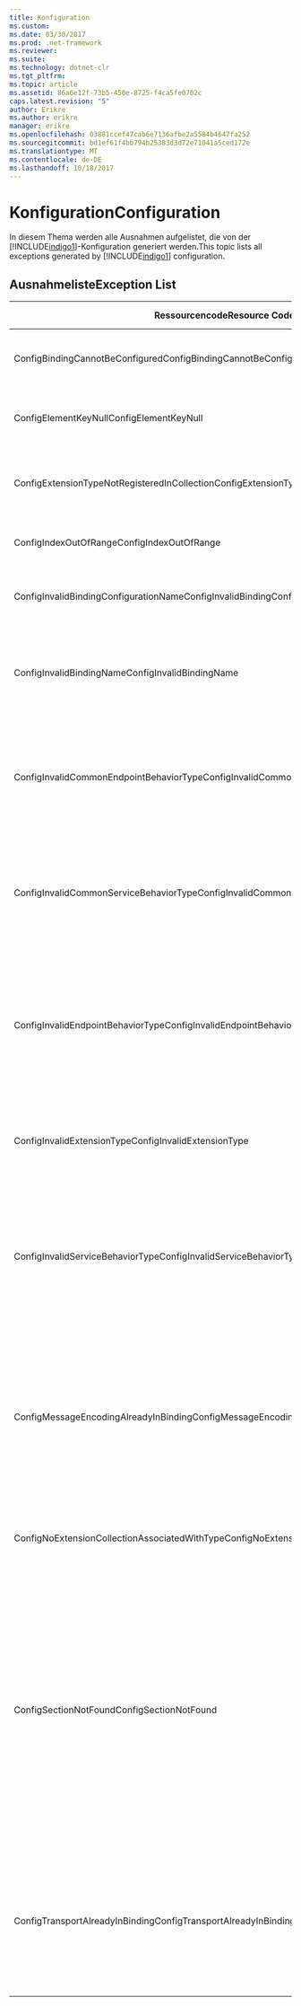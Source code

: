 ```yaml
---
title: Konfiguration
ms.custom: 
ms.date: 03/30/2017
ms.prod: .net-framework
ms.reviewer: 
ms.suite: 
ms.technology: dotnet-clr
ms.tgt_pltfrm: 
ms.topic: article
ms.assetid: 86a6e12f-73b5-450e-8725-f4ca5fe0702c
caps.latest.revision: "5"
author: Erikre
ms.author: erikre
manager: erikre
ms.openlocfilehash: 03881ccef47cab6e7136afbe2a5584b4647fa252
ms.sourcegitcommit: bd1ef61f4bb794b25383d3d72e71041a5ced172e
ms.translationtype: MT
ms.contentlocale: de-DE
ms.lasthandoff: 10/18/2017
---
```

# <a name="configuration"></a><span data-ttu-id="19d8a-102">Konfiguration</span><span class="sxs-lookup"><span data-stu-id="19d8a-102">Configuration</span></span>
<span data-ttu-id="19d8a-103">In diesem Thema werden alle Ausnahmen aufgelistet, die von der [!INCLUDE[indigo1](../../../../../includes/indigo1-md.md)]-Konfiguration generiert werden.</span><span class="sxs-lookup"><span data-stu-id="19d8a-103">This topic lists all exceptions generated by [!INCLUDE[indigo1](../../../../../includes/indigo1-md.md)] configuration.</span></span>  
  
## <a name="exception-list"></a><span data-ttu-id="19d8a-104">Ausnahmeliste</span><span class="sxs-lookup"><span data-stu-id="19d8a-104">Exception List</span></span>  
  
|<span data-ttu-id="19d8a-105">Ressourcencode</span><span class="sxs-lookup"><span data-stu-id="19d8a-105">Resource Code</span></span>|<span data-ttu-id="19d8a-106">Ressourcenzeichenfolge</span><span class="sxs-lookup"><span data-stu-id="19d8a-106">Resource String</span></span>|  
|-------------------|---------------------|  
|<span data-ttu-id="19d8a-107">ConfigBindingCannotBeConfigured</span><span class="sxs-lookup"><span data-stu-id="19d8a-107">ConfigBindingCannotBeConfigured</span></span>|<span data-ttu-id="19d8a-108">Die Bindung für den Dienstendpunkt kann nicht konfiguriert werden.</span><span class="sxs-lookup"><span data-stu-id="19d8a-108">The binding on the service endpoint cannot be configured.</span></span>|  
|<span data-ttu-id="19d8a-109">ConfigElementKeyNull</span><span class="sxs-lookup"><span data-stu-id="19d8a-109">ConfigElementKeyNull</span></span>|<span data-ttu-id="19d8a-110">Der spezifische Konfigurationselementschlüssel kann nicht NULL sein.</span><span class="sxs-lookup"><span data-stu-id="19d8a-110">The specific configuration element key cannot be null.</span></span>|  
|<span data-ttu-id="19d8a-111">ConfigExtensionTypeNotRegisteredInCollection</span><span class="sxs-lookup"><span data-stu-id="19d8a-111">ConfigExtensionTypeNotRegisteredInCollection</span></span>|<span data-ttu-id="19d8a-112">Der spezifische Erweiterungstyp wird nicht in der spezifischen Erweiterungsauflistung registriert.</span><span class="sxs-lookup"><span data-stu-id="19d8a-112">The specific extension type is not registered in the specific extension collection.</span></span>|  
|<span data-ttu-id="19d8a-113">ConfigIndexOutOfRange</span><span class="sxs-lookup"><span data-stu-id="19d8a-113">ConfigIndexOutOfRange</span></span>|<span data-ttu-id="19d8a-114">Der Wert für das spezifische Attribut liegt außerhalb des Bereichs.</span><span class="sxs-lookup"><span data-stu-id="19d8a-114">The value for the specific attribute is out of range.</span></span>|  
|<span data-ttu-id="19d8a-115">ConfigInvalidBindingConfigurationName</span><span class="sxs-lookup"><span data-stu-id="19d8a-115">ConfigInvalidBindingConfigurationName</span></span>|<span data-ttu-id="19d8a-116">Die spezifische Konfiguration hat keine Bindung mit dem spezifischen Namen.</span><span class="sxs-lookup"><span data-stu-id="19d8a-116">The specific configuration does not have a binding with the specific name.</span></span>|  
|<span data-ttu-id="19d8a-117">ConfigInvalidBindingName</span><span class="sxs-lookup"><span data-stu-id="19d8a-117">ConfigInvalidBindingName</span></span>|<span data-ttu-id="19d8a-118">Die spezifische Konfiguration hat keine Bindung mit dem spezifischen Namen.</span><span class="sxs-lookup"><span data-stu-id="19d8a-118">The specific configuration does not have a binding with the specific name.</span></span> <span data-ttu-id="19d8a-119">Dies ist ein ungültiger Wert für die Bindung.</span><span class="sxs-lookup"><span data-stu-id="19d8a-119">This is an invalid value for the binding.</span></span>|  
|<span data-ttu-id="19d8a-120">ConfigInvalidCommonEndpointBehaviorType</span><span class="sxs-lookup"><span data-stu-id="19d8a-120">ConfigInvalidCommonEndpointBehaviorType</span></span>|<span data-ttu-id="19d8a-121">Die spezifische Verhaltenserweiterung kann nicht zum gemeinsamen Endpunktverhalten hinzugefügt werden, da der spezifische Typ nicht von ihr implementiert wird.</span><span class="sxs-lookup"><span data-stu-id="19d8a-121">Cannot add the specific behavior extension to the common endpoint behavior because it does not implement the specific type.</span></span>|  
|<span data-ttu-id="19d8a-122">ConfigInvalidCommonServiceBehaviorType</span><span class="sxs-lookup"><span data-stu-id="19d8a-122">ConfigInvalidCommonServiceBehaviorType</span></span>|<span data-ttu-id="19d8a-123">Die spezifische Verhaltenserweiterung kann nicht zum gemeinsamen Dienstverhalten hinzugefügt werden, da der spezifische Typ nicht von ihr implementiert wird.</span><span class="sxs-lookup"><span data-stu-id="19d8a-123">Cannot add the specific behavior extension to the common service behavior because it does not implement the specific type.</span></span>|  
|<span data-ttu-id="19d8a-124">ConfigInvalidEndpointBehaviorType</span><span class="sxs-lookup"><span data-stu-id="19d8a-124">ConfigInvalidEndpointBehaviorType</span></span>|<span data-ttu-id="19d8a-125">Die spezifische Verhaltenserweiterung kann nicht zum spezifischen Endpunktverhalten hinzugefügt werden, da die IServiceBehavior-Schnittstelle nicht von dem zugrunde liegenden Verhaltenstyp implementiert wird.</span><span class="sxs-lookup"><span data-stu-id="19d8a-125">Cannot add the specific behavior extension to the specific endpoint behavior because the underlying behavior type does not implement the IServiceBehavior interface.</span></span>|  
|<span data-ttu-id="19d8a-126">ConfigInvalidExtensionType</span><span class="sxs-lookup"><span data-stu-id="19d8a-126">ConfigInvalidExtensionType</span></span>|<span data-ttu-id="19d8a-127">Der spezifische Typ muss von der spezifischen Erweiterung abgeleitet sein, die in der Auflistung verwendet werden soll.</span><span class="sxs-lookup"><span data-stu-id="19d8a-127">The specific type must derive from the specific extension to be used in the collection.</span></span>|  
|<span data-ttu-id="19d8a-128">ConfigInvalidServiceBehaviorType</span><span class="sxs-lookup"><span data-stu-id="19d8a-128">ConfigInvalidServiceBehaviorType</span></span>|<span data-ttu-id="19d8a-129">Die spezifische Verhaltenserweiterung kann nicht zum Dienstverhalten mit dem spezifischen Namen hinzugefügt werden, da die IServiceBehavior-Schnittstelle nicht von dem zugrunde liegenden Verhaltenstyp implementiert wird.</span><span class="sxs-lookup"><span data-stu-id="19d8a-129">Cannot add the behavior extension 'to the service behavior with the specific name because the underlying behavior type does not implement the IServiceBehavior interface.</span></span>|  
|<span data-ttu-id="19d8a-130">ConfigMessageEncodingAlreadyInBinding</span><span class="sxs-lookup"><span data-stu-id="19d8a-130">ConfigMessageEncodingAlreadyInBinding</span></span>|<span data-ttu-id="19d8a-131">Das bestimmte Nachrichtencodierungselement kann nicht hinzugefügt werden.</span><span class="sxs-lookup"><span data-stu-id="19d8a-131">Cannot add the specific message encoding element.</span></span> <span data-ttu-id="19d8a-132">Es ist bereits ein weiteres Nachrichtencodierungselement in der spezifischen Bindung vorhanden.</span><span class="sxs-lookup"><span data-stu-id="19d8a-132">Another message encoding element already exists in the specific binding.</span></span> <span data-ttu-id="19d8a-133">Es kann nur ein Nachrichtencodierungselement für jede Bindung geben.</span><span class="sxs-lookup"><span data-stu-id="19d8a-133">There can only be one message encoding element for each binding.</span></span>|  
|<span data-ttu-id="19d8a-134">ConfigNoExtensionCollectionAssociatedWithType</span><span class="sxs-lookup"><span data-stu-id="19d8a-134">ConfigNoExtensionCollectionAssociatedWithType</span></span>|<span data-ttu-id="19d8a-135">Die Erweiterungsauflistung, die der Erweiterung des spezifischen Typs zugeordnet ist, kann nicht gefunden werden.</span><span class="sxs-lookup"><span data-stu-id="19d8a-135">Cannot find the extension collection associated with extension of the specific type.</span></span>|  
|<span data-ttu-id="19d8a-136">ConfigSectionNotFound</span><span class="sxs-lookup"><span data-stu-id="19d8a-136">ConfigSectionNotFound</span></span>|<span data-ttu-id="19d8a-137">Der spezifische Konfigurationsabschnitt kann nicht erstellt werden.</span><span class="sxs-lookup"><span data-stu-id="19d8a-137">The specific configuration section cannot be created.</span></span> <span data-ttu-id="19d8a-138">In der Datei Machine.config fehlen Informationen.</span><span class="sxs-lookup"><span data-stu-id="19d8a-138">The Machine.config file is missing information.</span></span> <span data-ttu-id="19d8a-139">Überprüfen Sie, dass dieser Konfigurationsabschnitt ordnungsgemäß registriert wird und dass der Abschnittsname korrekt geschrieben ist.</span><span class="sxs-lookup"><span data-stu-id="19d8a-139">Verify that this configuration section is properly registered and that you have correctly spelled the section name.</span></span> <span data-ttu-id="19d8a-140">Führen Sie für Windows Communication Foundation-Abschnitte ServiceModelReg.exe -i aus, um diesen Fehler zu beheben.</span><span class="sxs-lookup"><span data-stu-id="19d8a-140">For Windows Communication Foundation sections, run ServiceModelReg.exe -i to fix this error.</span></span>|  
|<span data-ttu-id="19d8a-141">ConfigTransportAlreadyInBinding</span><span class="sxs-lookup"><span data-stu-id="19d8a-141">ConfigTransportAlreadyInBinding</span></span>|<span data-ttu-id="19d8a-142">Das spezifische Transportelement kann nicht hinzugefügt werden.</span><span class="sxs-lookup"><span data-stu-id="19d8a-142">Cannot add the specific transport element.</span></span> <span data-ttu-id="19d8a-143">Es ist bereits ein weiteres Transportelement in der spezifischen Bindung vorhanden.</span><span class="sxs-lookup"><span data-stu-id="19d8a-143">Another transport element already exists in the specific binding.</span></span> <span data-ttu-id="19d8a-144">Es kann nur ein Nachrichtencodierungselement für jede Bindung geben.</span><span class="sxs-lookup"><span data-stu-id="19d8a-144">There can only be one message encoding element for each binding.</span></span>|
